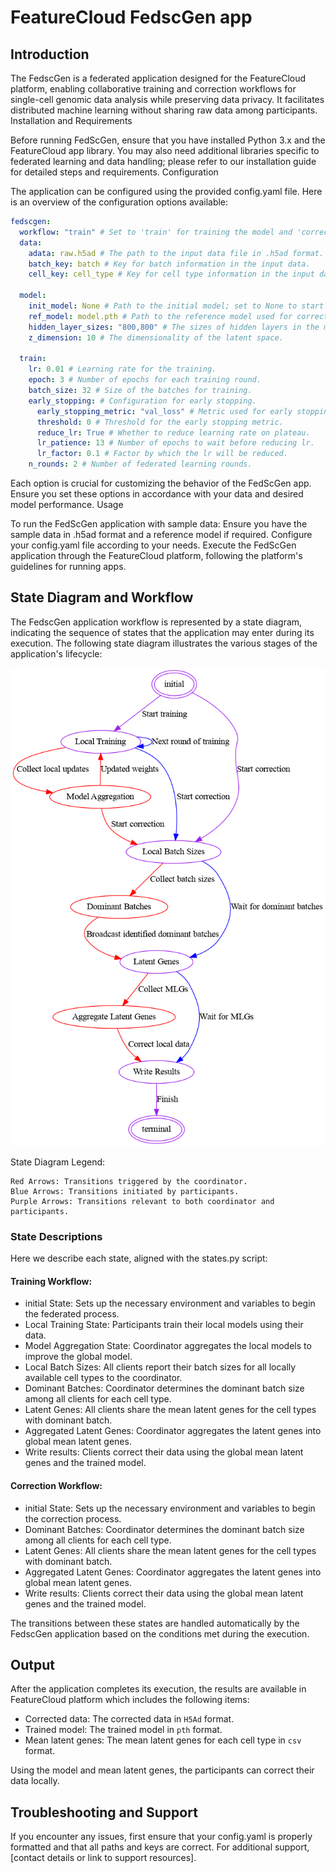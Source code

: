 # FeatureCloud FedscGen app

## Introduction

The FedscGen is a federated application designed for the FeatureCloud platform, enabling collaborative training and correction workflows for single-cell genomic data analysis while preserving data privacy. It facilitates distributed machine learning without sharing raw data among participants.
Installation and Requirements

Before running FedScGen, ensure that you have installed Python 3.x and the FeatureCloud app library. You may also need additional libraries specific to federated learning and data handling; please refer to our installation guide for detailed steps and requirements.
Configuration

The application can be configured using the provided config.yaml file. Here is an overview of the configuration options available:

```yaml
fedscgen:
  workflow: "train" # Set to 'train' for training the model and 'correction' for data correction.
  data:
    adata: raw.h5ad # The path to the input data file in .h5ad format.
    batch_key: batch # Key for batch information in the input data.
    cell_key: cell_type # Key for cell type information in the input data.

  model:
    init_model: None # Path to the initial model; set to None to start from scratch.
    ref_model: model.pth # Path to the reference model used for correction.
    hidden_layer_sizes: "800,800" # The sizes of hidden layers in the model, comma-separated.
    z_dimension: 10 # The dimensionality of the latent space.

  train:
    lr: 0.01 # Learning rate for the training.
    epoch: 3 # Number of epochs for each training round.
    batch_size: 32 # Size of the batches for training.
    early_stopping: # Configuration for early stopping.
      early_stopping_metric: "val_loss" # Metric used for early stopping.
      threshold: 0 # Threshold for the early stopping metric.
      reduce_lr: True # Whether to reduce learning rate on plateau.
      lr_patience: 13 # Number of epochs to wait before reducing lr.
      lr_factor: 0.1 # Factor by which the lr will be reduced.
    n_rounds: 2 # Number of federated learning rounds.
```

Each option is crucial for customizing the behavior of the FedScGen app. Ensure you set these options in accordance with your data and desired model performance.
Usage

To run the FedScGen application with sample data:
Ensure you have the sample data in .h5ad format and a reference model if required.
Configure your config.yaml file according to your needs.
Execute the FedScGen application through the FeatureCloud platform, following the platform's guidelines for running apps.

## State Diagram and Workflow

The FedscGen application workflow is represented by a state diagram, indicating the sequence of states that the application may enter during its execution. The following state diagram illustrates the various stages of the application's lifecycle:

![state_diagram.png](./state_diagram.png)

State Diagram Legend:

    Red Arrows: Transitions triggered by the coordinator.
    Blue Arrows: Transitions initiated by participants.
    Purple Arrows: Transitions relevant to both coordinator and participants.

### State Descriptions

Here we describe each state, aligned with the states.py script:

#### Training Workflow:
* initial State: Sets up the necessary environment and variables to begin the federated process.
* Local Training State: Participants train their local models using their data.
* Model Aggregation State: Coordinator aggregates the local models to improve the global model.
* Local Batch Sizes: All clients report their batch sizes for all locally available cell types to the coordinator.
* Dominant Batches: Coordinator determines the dominant batch size among all clients for each cell type.
* Latent Genes: All clients share the mean latent genes for the cell types with dominant batch.
* Aggregated Latent Genes: Coordinator aggregates the latent genes into global mean latent genes.
* Write results: Clients correct their data using the global mean latent genes and the trained model.

#### Correction Workflow:
* initial State: Sets up the necessary environment and variables to begin the correction process.
* Dominant Batches: Coordinator determines the dominant batch size among all clients for each cell type.
* Latent Genes: All clients share the mean latent genes for the cell types with dominant batch.
* Aggregated Latent Genes: Coordinator aggregates the latent genes into global mean latent genes.
* Write results: Clients correct their data using the global mean latent genes and the trained model.
 

The transitions between these states are handled automatically by the FedscGen application based on the conditions met during the execution.


## Output
After the application completes its execution, the results are available in FeatureCloud platform which includes the following items:

* Corrected data: The corrected data in `H5Ad` format.
* Trained model: The trained model in `pth` format.
* Mean latent genes: The mean latent genes for each cell type in `csv` format.

Using the model and mean latent genes, the participants can correct their data locally.

## Troubleshooting and Support

If you encounter any issues, first ensure that your config.yaml is properly formatted and that all paths and keys are correct. For additional support, [contact details or link to support resources].